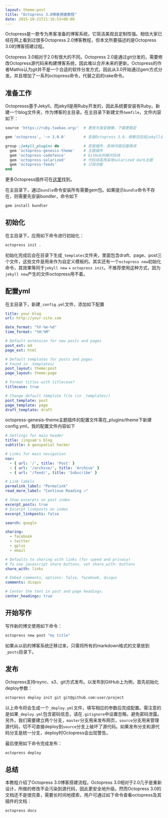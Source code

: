 ```yaml
---
layout: theme:post
title: "Octopress 3.0博客搭建教程"
date: 2015-10-21T21:16:53+08:00
---
```


Octopress是一款专为黑客准备的博客系统，它简洁美观且定制性强。相信大家已经在网上看到过很多Octopress 2.0博客教程，但本文所要描述的是Octopress 3.0的博客搭建过程。

Octopress 3.0相对于2.0有很大的不同。Octopress 2.0是通过git分发的，需要修改Octopress源代码来构建博客系统，因此难以合并未来的更新。Octopress的作者Mathis认为git并不是一个合适的软件分发方式，因此从3.0开始通过gem方式分发。并且增加了一系列octopress命令，代替之前的rake命令。

## 准备工作
Octopresss基于Jekyll，而jekyll是用Ruby开发的，因此系统要安装有Ruby。新建一个blog文件夹，作为博客的主目录。在主目录下新建文件`Gemfile`，文件内容如下：
```ruby
source 'https://ruby.taobao.org/'  # 更改为淘宝镜像，下载更稳定

gem 'octopress', '~> 3.0.0'        # 安装Octopress 3.0，依赖包包括jekyll会自动安装

group :jekyll_plugins do           # 安装插件，具体内容后面再讲
  gem 'octopress-genesis-theme'    # 主题插件
  gem 'octopress-codefence'        # GitHub风格代码块
  gem 'octopress-solarized'        # 代码块高亮采用solarized dark主题
  gem 'octopress-feeds'            # 订阅功能
end
```

更多Octopress插件可在[这里](https://github.com/octopress)找到。

在主目录下，通过`bundle`命令安装所有需要gem包。如果提示`bundle`命令不存在，则需要先安装bundler，命令如下
```bash
gem install bundler
```

## 初始化
在主目录下，应用如下命令进行初始化：
```bash
octopress init .
```

初始化完成后会在目录下生成`_templates`文件夹，里面包含draft、page、post三个文件，这些文件是用来作为自定义模板的。其实还有一个`octopress new`初始化命令，其效果等同于`jekyll new` + `octopress init`。不推荐使用这种方式，因为`jekyll new`产生的文件octopress用不着。

## 配置yml
在主目录下，新建`_config.yml`文件，添加如下配置
```yml
title: your blog
url: http://your-site.com

date_format: "%Y-%m-%d"
time_format: "%H:%M"

# Default extension for new posts and pages
post_ext: md
page_ext: html

# Default templates for posts and pages
# Found in _templates/
post_layout: theme:post
page_layout: theme:page

# Format titles with titlecase?
titlecase: true

# Change default template file (in _templates/)
post_template: post
page_template: page
draft_template: draft
```

octopress-genesis-theme主题插件的配置文件需在_plugins/theme下新建config.yml，我的配置文件内容如下
```yml
# Settings for main header
title: jingsam's blog
subtitle: A geospatial hacker

# Links for main navigation
nav:
  - { url: '/', title: 'Post' }
  - { url: '/archive/', title: 'Archive' }
  - { url: '/feed/', title: 'Subscribe' }

# Link labels
permalink_label: "Permalink"
read_more_label: "Continue Reading →"

# Show excerpts on post index
excerpt_posts: true
# Excerpt linkposts on index
excerpt_linkposts: false

search: google

sharing:
  - facebook
  - twitter
  - gplus
  - email

# Defaults to sharing with links (for speed and privacy)
# To use javascript share buttons, set share_with: buttons
share_with: links

# Embed comments, options: false, facebook, disqus
comments: disqus

# Center the text in post and page headings.
center_headings: true
```

## 开始写作
写作新的博文使用如下命令：
```bash
octopress new post "my title"
```

如果从以前的博客系统迁移过来，只需将所有的markdown格式的文章放到`_posts`目录下。

## 发布
Octopress支持rsync、s3、git方式发布。以发布到GitHub上为例，首先初始化deploy参数：
```bash
octopress deploy init git git@github.com:user/project
```

以上命令将会生成一个`_deploy.yml`文件，填写相应的参数后完成配置。需注意的是如果`_deploy.yml`包含密码信息，请在`.gitignore`中设置忽略，避免密码泄露。另外，我们需要建立两个分支，`master`分支用来发布网页，`source`分支用来管理源代码，切不可直接deploy到`source`分支上破坏了源代码。如果发布分支和源代码分支是统一分支，deploy时Octopress会出现警告。

最后使用如下命令完成发布：
```
octopress deploy
```

## 总结
本教程介绍了Octopress 3.0博客搭建流程。Octopress 3.0相对于2.0几乎是重新设计，所做的修改不会污染到源代码，因此更安全地升级。然而Octopress 3.0的文档还不是很完善，需要长时间地摸索，用户可通过如下命令查看octopress及其插件的文档：
```
octopress docs
```

